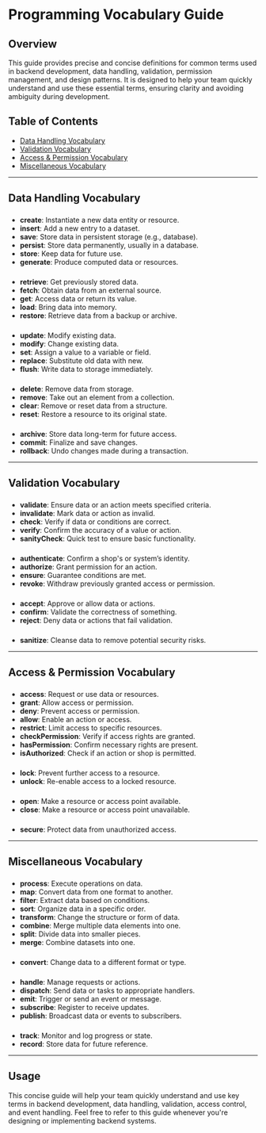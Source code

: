 # Programming Vocabulary Guide

## Overview

This guide provides precise and concise definitions for common terms used in backend development, data handling, validation, permission management, and design patterns. It is designed to help your team quickly understand and use these essential terms, ensuring clarity and avoiding ambiguity during development.

## Table of Contents

- [Data Handling Vocabulary](#data-handling-vocabulary)
- [Validation Vocabulary](#validation-vocabulary)
- [Access & Permission Vocabulary](#access-permission-vocabulary)
- [Miscellaneous Vocabulary](#miscellaneous-vocabulary)

---

## Data Handling Vocabulary
###
- **create**: Instantiate a new data entity or resource.
- **insert**: Add a new entry to a dataset.
- **save**: Store data in persistent storage (e.g., database).
- **persist**: Store data permanently, usually in a database.
- **store**: Keep data for future use.
- **generate**: Produce computed data or resources.
###
- **retrieve**: Get previously stored data.
- **fetch**: Obtain data from an external source.
- **get**: Access data or return its value.
- **load**: Bring data into memory.
- **restore**: Retrieve data from a backup or archive.
###
- **update**: Modify existing data.
- **modify**: Change existing data.
- **set**: Assign a value to a variable or field.
- **replace**: Substitute old data with new.
- **flush**: Write data to storage immediately.
###
- **delete**: Remove data from storage.
- **remove**: Take out an element from a collection.
- **clear**: Remove or reset data from a structure.
- **reset**: Restore a resource to its original state.
###
- **archive**: Store data long-term for future access.
- **commit**: Finalize and save changes.
- **rollback**: Undo changes made during a transaction.

---

## Validation Vocabulary
###
- **validate**: Ensure data or an action meets specified criteria.
- **invalidate**: Mark data or action as invalid.
- **check**: Verify if data or conditions are correct.
- **verify**: Confirm the accuracy of a value or action.
- **sanityCheck**: Quick test to ensure basic functionality.
###
- **authenticate**: Confirm a shop's or system’s identity.
- **authorize**: Grant permission for an action.
- **ensure**: Guarantee conditions are met.
- **revoke**: Withdraw previously granted access or permission.
###
- **accept**: Approve or allow data or actions.
- **confirm**: Validate the correctness of something.
- **reject**: Deny data or actions that fail validation.
###
- **sanitize**: Cleanse data to remove potential security risks.

---

## Access & Permission Vocabulary
###
- **access**: Request or use data or resources.
- **grant**: Allow access or permission.
- **deny**: Prevent access or permission.
- **allow**: Enable an action or access.
- **restrict**: Limit access to specific resources.
- **checkPermission**: Verify if access rights are granted.
- **hasPermission**: Confirm necessary rights are present.
- **isAuthorized**: Check if an action or shop is permitted.
###
- **lock**: Prevent further access to a resource.
- **unlock**: Re-enable access to a locked resource.
###
- **open**: Make a resource or access point available.
- **close**: Make a resource or access point unavailable.
###
- **secure**: Protect data from unauthorized access.

---

## Miscellaneous Vocabulary
###
- **process**: Execute operations on data.
- **map**: Convert data from one format to another.
- **filter**: Extract data based on conditions.
- **sort**: Organize data in a specific order.
- **transform**: Change the structure or form of data.
- **combine**: Merge multiple data elements into one.
- **split**: Divide data into smaller pieces.
- **merge**: Combine datasets into one.
###
- **convert**: Change data to a different format or type.
###
- **handle**: Manage requests or actions.
- **dispatch**: Send data or tasks to appropriate handlers.
- **emit**: Trigger or send an event or message.
- **subscribe**: Register to receive updates.
- **publish**: Broadcast data or events to subscribers.
###
- **track**: Monitor and log progress or state.
- **record**: Store data for future reference.

---

## Usage

This concise guide will help your team quickly understand and use key terms in backend development, data handling, validation, access control, and event handling. Feel free to refer to this guide whenever you're designing or implementing backend systems.
